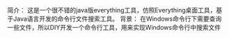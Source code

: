 简介：
这是一个很不错的java版everything工具，仿照Everything桌面工具，基于Java语言开发的命令行文件搜索工具。
背景：
在Windows命令行下需要查询一些文件，所以DIY开发一个命令行工具，用来实现Windows命令行中搜索文件
